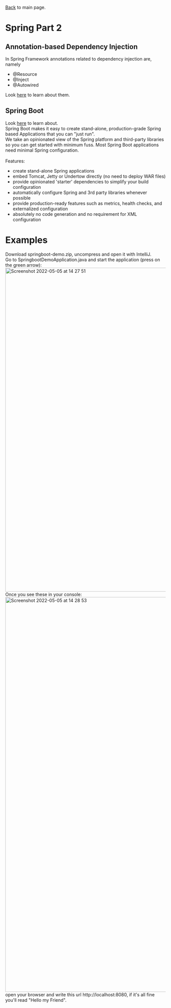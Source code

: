 
[Back](../README.md) to main page.

# Spring Part 2

## Annotation-based Dependency Injection

In Spring Framework annotations related to dependency injection are, namely 
 - @Resource
 - @Inject
 - @Autowired

Look [here](https://www.baeldung.com/spring-annotations-resource-inject-autowire) to learn about them.

## Spring Boot

Look [here](https://spring.io/projects/spring-boot) to learn about.
<br/>
Spring Boot makes it easy to create stand-alone, production-grade Spring based Applications that you can "just run". <br/>
We take an opinionated view of the Spring platform and third-party libraries so you can get started with minimum fuss. Most Spring Boot applications need minimal Spring configuration. <br/><br/>
Features:
 - create stand-alone Spring applications
 - embed Tomcat, Jetty or Undertow directly (no need to deploy WAR files)
 - provide opinionated 'starter' dependencies to simplify your build configuration
 - automatically configure Spring and 3rd party libraries whenever possible
 - provide production-ready features such as metrics, health checks, and externalized configuration
 - absolutely no code generation and no requirement for XML configuration

# Examples

Download springboot-demo.zip, uncompress and open it with IntelliJ. <br/>
Go to SpringbootDemoApplication.java and start the application (press on the green arrow): <br/>
<img width="1018" alt="Screenshot 2022-05-05 at 14 27 51" src="https://user-images.githubusercontent.com/6083938/166922844-4ad3932e-0d07-4c4d-ab09-2fb0d52b501e.png">
<br/>
Once you see these in your console:<br/>
<img width="1241" alt="Screenshot 2022-05-05 at 14 28 53" src="https://user-images.githubusercontent.com/6083938/166922967-b554709a-9a68-4e1d-8d04-4d993192abee.png">
<br/>
open your browser and write this url http://localhost:8080, if it's all fine you'll read "Hello my Friend".


